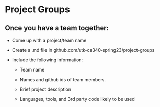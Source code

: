# Project Groups

## Once you have a team together:

- Come up with a project/team name

- Create a .md file in github.com/utk-cs340-spring23/project-groups

- Include the following information:

   * Team name

   * Names and github ids of team members.

   * Brief project description
       
   * Languages, tools, and 3rd party code likely to be used
